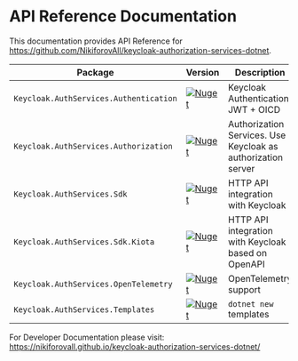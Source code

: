 # API Reference Documentation

This documentation provides API Reference for <https://github.com/NikiforovAll/keycloak-authorization-services-dotnet>.

| Package                                | Version                                                                                                                                              | Description                                                  |
| -------------------------------------- | ---------------------------------------------------------------------------------------------------------------------------------------------------- | ------------------------------------------------------------ |
| `Keycloak.AuthServices.Authentication` | [![Nuget](https://img.shields.io/nuget/v/Keycloak.AuthServices.Authentication.svg)](https://nuget.org/packages/Keycloak.AuthServices.Authentication) | Keycloak Authentication JWT + OICD                           |
| `Keycloak.AuthServices.Authorization`  | [![Nuget](https://img.shields.io/nuget/v/Keycloak.AuthServices.Authorization.svg)](https://nuget.org/packages/Keycloak.AuthServices.Authorization)   | Authorization Services. Use Keycloak as authorization server |
| `Keycloak.AuthServices.Sdk`            | [![Nuget](https://img.shields.io/nuget/v/Keycloak.AuthServices.Sdk.svg)](https://nuget.org/packages/Keycloak.AuthServices.Sdk)                       | HTTP API integration with Keycloak                           |
| `Keycloak.AuthServices.Sdk.Kiota`      | [![Nuget](https://img.shields.io/nuget/v/Keycloak.AuthServices.Sdk.Kiota.svg)](https://nuget.org/packages/Keycloak.AuthServices.Sdk.Kiota)           | HTTP API integration with Keycloak based on OpenAPI          |
| `Keycloak.AuthServices.OpenTelemetry`  | [![Nuget](https://img.shields.io/nuget/v/Keycloak.AuthServices.OpenTelemetry.svg)](https://nuget.org/packages/Keycloak.AuthServices.OpenTelemetry)   | OpenTelemetry support                                        |
| `Keycloak.AuthServices.Templates`      | [![Nuget](https://img.shields.io/nuget/v/Keycloak.AuthServices.Templates.svg)](https://nuget.org/packages/Keycloak.AuthServices.Templates)           | `dotnet new` templates                                       |


For Developer Documentation please visit: <https://nikiforovall.github.io/keycloak-authorization-services-dotnet/>